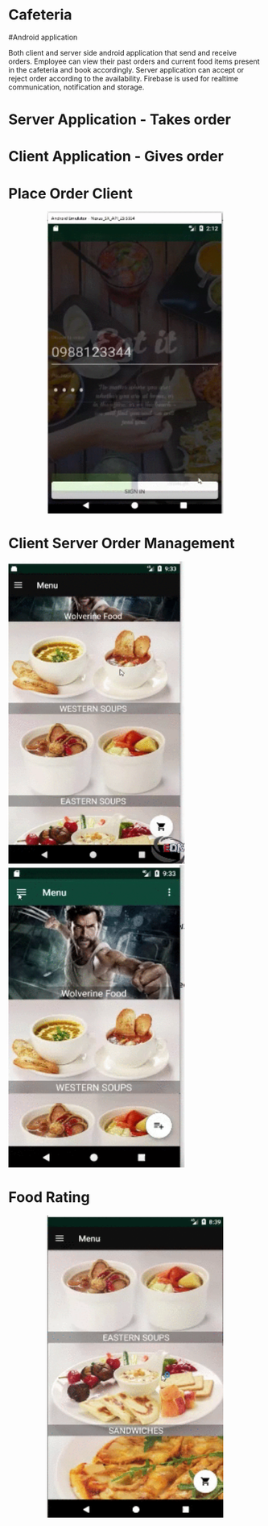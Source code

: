 # Cafeteria

#Android application 

Both client and server side android application that send and receive orders. Employee can view their past orders and current food items present in the cafeteria and book accordingly. Server application can accept or reject order according to the availability. Firebase is used for realtime communication, notification and storage.


# Server Application - Takes order 

# Client Application - Gives order


# Place Order Client

<p align="center">
  <img src="./resource/Food_place_order_client.gif" alt="Size Limit CLI" width="350" height="600">
</p>

# Client Server Order Management

<p float="left">
  <img src="./resource/client_order_manage.gif" alt="Size Limit CLI" width="350" height="600">
  <img src="./resource/server_order_manage.gif" alt="Size Limit CLI" width="350" height="600">
</p>

# Food Rating

<p align="center">
  <img src="./resource/food_rating.gif" alt="Size Limit CLI" width="350" height="600">
</p>


